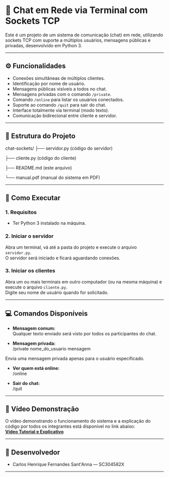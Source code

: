 # 💬 Chat em Rede via Terminal com Sockets TCP

Este é um projeto de um sistema de comunicação (chat) em rede, utilizando sockets TCP com suporte a múltiplos usuários, mensagens públicas e privadas, desenvolvido em Python 3.

---

## ⚙️ Funcionalidades

- Conexões simultâneas de múltiplos clientes.
- Identificação por nome de usuário.
- Mensagens públicas visíveis a todos no chat.
- Mensagens privadas com o comando `/private`.
- Comando `/online` para listar os usuários conectados.
- Suporte ao comando `/quit` para sair do chat.
- Interface totalmente via terminal (modo texto).
- Comunicação bidirecional entre cliente e servidor.

---

## 📁 Estrutura do Projeto

chat-sockets/
├── servidor.py (código do servidor)

├── cliente.py (código do cliente)

├── README.md (este arquivo)

└── manual.pdf (manual do sistema em PDF)


---

## 🚀 Como Executar

### 1. Requisitos

- Ter Python 3 instalado na máquina.

### 2. Iniciar o servidor

Abra um terminal, vá até a pasta do projeto e execute o arquivo `servidor.py`.  
O servidor será iniciado e ficará aguardando conexões.

### 3. Iniciar os clientes

Abra um ou mais terminais em outro computador (ou na mesma máquina) e execute o arquivo `cliente.py`.  
Digite seu nome de usuário quando for solicitado.

---

## 💻 Comandos Disponíveis

- **Mensagem comum:**  
  Qualquer texto enviado será visto por todos os participantes do chat.

- **Mensagem privada:**  
/private nome_do_usuario mensagem

Envia uma mensagem privada apenas para o usuário especificado.

- **Ver quem está online:**  
/online

- **Sair do chat:**  
/quit

---

## 🎥 Vídeo Demonstração

O vídeo demonstrando o funcionamento do sistema e a explicação do código por todos os integrantes está disponível no link abaixo:  
**[Vídeo Tutorial e Explicativo](https://youtu.be/kTgasy9-Im4)**

---

## 👥 Desenvolvedor

- Carlos Henrique Fernandes Sant'Anna — SC304582X

---

